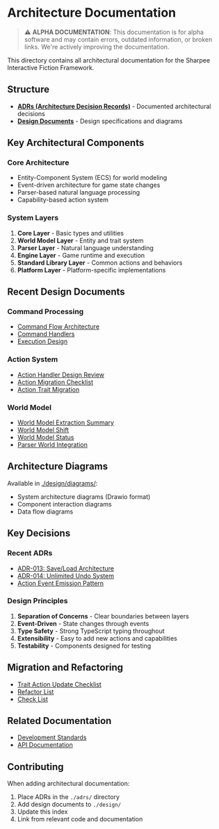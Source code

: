 # Architecture Documentation

> ⚠️ **ALPHA DOCUMENTATION**: This documentation is for alpha software and may contain errors, outdated information, or broken links. We're actively improving the documentation.

This directory contains all architectural documentation for the Sharpee Interactive Fiction Framework.

## Structure

- **[ADRs (Architecture Decision Records)](./adrs/)** - Documented architectural decisions
- **[Design Documents](./design/)** - Design specifications and diagrams

## Key Architectural Components

### Core Architecture
- Entity-Component System (ECS) for world modeling
- Event-driven architecture for game state changes
- Parser-based natural language processing
- Capability-based action system

### System Layers

1. **Core Layer** - Basic types and utilities
2. **World Model Layer** - Entity and trait system
3. **Parser Layer** - Natural language understanding
4. **Engine Layer** - Game runtime and execution
5. **Standard Library Layer** - Common actions and behaviors
6. **Platform Layer** - Platform-specific implementations

## Recent Design Documents

### Command Processing
- [Command Flow Architecture](./design/command-flow-architecture.md)
- [Command Handlers](./design/command-handlers.md)
- [Execution Design](./design/execution-design.md)

### Action System
- [Action Handler Design Review](./design/action-handler-design-review.md)
- [Action Migration Checklist](./design/action-migration-checklist.md)
- [Action Trait Migration](./design/action-trait-migration.md)

### World Model
- [World Model Extraction Summary](./design/world-model-extraction-summary.md)
- [World Model Shift](./design/world-model-shift.md)
- [World Model Status](./design/world-model-status.md)
- [Parser World Integration](./design/parser-world-integration-complete.md)

## Architecture Diagrams

Available in [./design/diagrams/](./design/diagrams/):
- System architecture diagrams (Drawio format)
- Component interaction diagrams
- Data flow diagrams

## Key Decisions

### Recent ADRs
- [ADR-013: Save/Load Architecture](./adrs/core-systems/adr-013-save-load-architecture.md)
- [ADR-014: Unlimited Undo System](./adrs/core-systems/adr-014-unlimited-undo-system.md)
- [Action Event Emission Pattern](./adrs/adr-00X-action-event-emission-pattern.md)

### Design Principles

1. **Separation of Concerns** - Clear boundaries between layers
2. **Event-Driven** - State changes through events
3. **Type Safety** - Strong TypeScript typing throughout
4. **Extensibility** - Easy to add new actions and capabilities
5. **Testability** - Components designed for testing

## Migration and Refactoring

- [Trait Action Update Checklist](./design/trait-action-update-checklist.md)
- [Refactor List](./design/refactor%20list.md)
- [Check List](./design/check%20list.md)

## Related Documentation

- [Development Standards](../development/standards/)
- [API Documentation](../api/)

## Contributing

When adding architectural documentation:
1. Place ADRs in the `./adrs/` directory
2. Add design documents to `./design/`
3. Update this index
4. Link from relevant code and documentation
